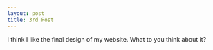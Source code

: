 ```yaml
---
layout: post
title: 3rd Post
---
```


I think I like the final design of my website. What to you think about it?